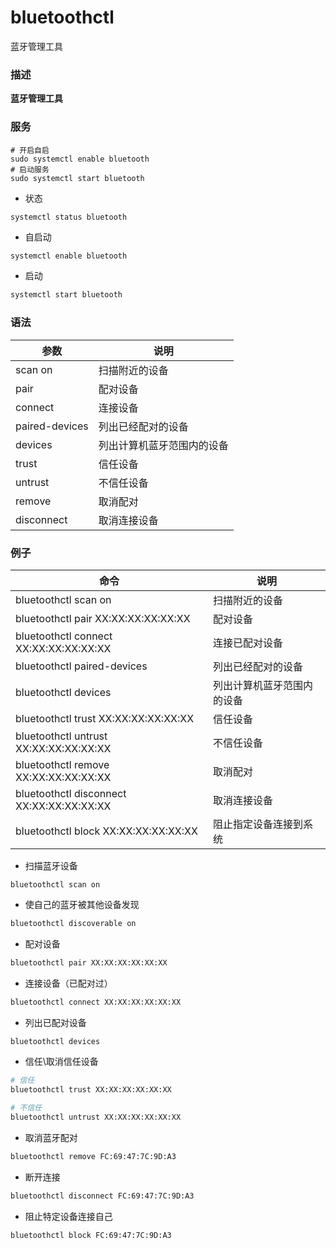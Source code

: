 # bluetoothctl
蓝牙管理工具

### 描述
**蓝牙管理工具**

### 服务
```shell
# 开启自启
sudo systemctl enable bluetooth 
# 启动服务
sudo systemctl start bluetooth 
```

- 状态
```shell
systemctl status bluetooth
```

- 自启动
```sh
systemctl enable bluetooth
```

- 启动
```sh
systemctl start bluetooth
```

### 语法
| 参数    | 说明           |
| ------- | -------------- |
| scan on | 扫描附近的设备 |
| pair    | 配对设备       |
| connect | 连接设备       |
|paired-devices |列出已经配对的设备  |
|devices  |列出计算机蓝牙范围内的设备   |
|trust   |信任设备  |
|untrust    |不信任设备  |
|remove     |取消配对 |
|disconnect      |取消连接设备 |
### 例子
| 命令                                      | 说明                       |
| ----------------------------------------- | -------------------------- |
| bluetoothctl scan on                      | 扫描附近的设备             |
| bluetoothctl pair XX:XX:XX:XX:XX:XX       | 配对设备                   |
| bluetoothctl connect XX:XX:XX:XX:XX:XX    | 连接已配对设备             |
| bluetoothctl paired-devices               | 列出已经配对的设备         |
| bluetoothctl devices                      | 列出计算机蓝牙范围内的设备 |
| bluetoothctl trust XX:XX:XX:XX:XX:XX      | 信任设备                   |
| bluetoothctl untrust XX:XX:XX:XX:XX:XX    | 不信任设备                 |
| bluetoothctl remove XX:XX:XX:XX:XX:XX     | 取消配对                   |
| bluetoothctl disconnect XX:XX:XX:XX:XX:XX | 取消连接设备               |
| bluetoothctl block XX:XX:XX:XX:XX:XX      | 阻止指定设备连接到系统     |

- 扫描蓝牙设备
```shell
bluetoothctl scan on
```

- 使自己的蓝牙被其他设备发现
```sh
bluetoothctl discoverable on
```

- 配对设备
```sh
bluetoothctl pair XX:XX:XX:XX:XX:XX
```

- 连接设备（已配对过）
```sh
bluetoothctl connect XX:XX:XX:XX:XX:XX
```

- 列出已配对设备
```sh
bluetoothctl devices
```

- 信任\取消信任设备
```sh
# 信任
bluetoothctl trust XX:XX:XX:XX:XX:XX

# 不信任
bluetoothctl untrust XX:XX:XX:XX:XX:XX
```

- 取消蓝牙配对
```sh
bluetoothctl remove FC:69:47:7C:9D:A3
```

- 断开连接
```sh
bluetoothctl disconnect FC:69:47:7C:9D:A3
```

- 阻止特定设备连接自己
```sh
bluetoothctl block FC:69:47:7C:9D:A3
```
